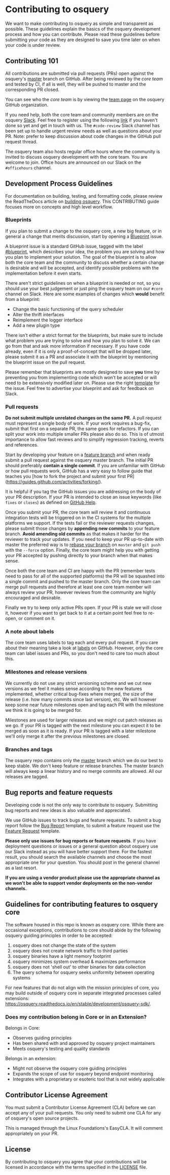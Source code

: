 # Contributing to osquery

We want to make contributing to osquery as simple and transparent as possible. These guidelines
explain the basics of the osquery development process and how you can contribute. Please read
these guidelines before submitting your code as they are designed to save you time later on when
your code is under review.

## Contributing 101

All contributions are submitted via pull requests (PRs) open against the osquery's
[master](https://github.com/osquery/osquery/tree/master) branch on
GitHub. After being reviewed by the _core team_ and tested by CI, if all
is well, they will be pushed to master and the corresponding PR closed.

You can see who the _core team_ is by viewing the [team page](https://github.com/orgs/osquery/teams)
on the osquery GitHub organization.

If you need help, both the core team and community members are on the osquery
[Slack](https://osquery.slack.com). Feel free to register using the following
[link](https://slack.osquery.io/) if you haven't done so yet and get in touch with us.
The `#code-review` Slack channel has been set up to handle urgent review needs as well as questions
about your PR. Note: prefer to keep discussion about code changes in the GitHub
pull request thread.

The osquery team also hosts regular office hours where the community is invited to discuss osquery
development with the core team. You are welcome to join. Office hours are announced on our Slack on
the `#officehours` channel.

## Development Process Guidelines

For documentation on building, testing, and formatting code, please review the ReadTheDocs article
on [building osquery](https://osquery.readthedocs.io/en/latest/development/building/).
This CONTRIBUTING guide focuses more on concepts and high level workflow.

### Blueprints

If you plan to submit a change to the osquery core, a new big feature, or in
general a change that merits discussion, start by opening a
[Blueprint](https://github.com/osquery/osquery/issues/new?template=Blueprint.md) issue.

A blueprint issue is a standard GitHub issue, tagged with the label
[#blueprint](https://github.com/osquery/osquery/labels/blueprint), which describes your idea, the
problem you are solving and how you plan to implement your solution. The goal of the blueprint is to
allow both the core team and the community to discuss whether a certain change is desirable and will
be accepted, and identify possible problems with the implementation before it even starts.

There aren't strict guidelines on when a blueprint is needed or not, so you should use your best
judgement or just ping the osquery team on our `#core` channel on Slack. Here are
some examples of changes which **would** benefit from a blueprint:

* Change the basic functioning of the query scheduler
* Alter the thrift interfaces
* Reimplement the logger interface
* Add a new plugin type

There isn't either a strict format for the blueprints, but make sure to include what problem you are
trying to solve and how you plan to solve it. We can go from that and ask more information if
necessary. If you have code already, even if it is only a proof-of-concept that will be dropped
later, please submit it as a PR and associate it with the blueprint by mentioning the blueprint
issue on the pull request.

Please remember that blueprints are mostly designed to save **you** time by preventing you from
implementing code which won't be accepted or will need to be extensively modified later on. Please
use the right [template](https://github.com/osquery/osquery/issues/new?template=Blueprint.md) for
the issue. Feel free to advertise your blueprint and ask for feedback on Slack.

### Pull requests

**Do not submit multiple unrelated changes on the same PR.** A pull request must represent a single
body of work. If your work requires a bug-fix, submit that first on a separate PR, the same goes for
refactors. If you can split your work into multiple smaller PRs please also do so. This is of utmost
importance to allow fast reviews and to simplify regression tracking, reverts and references.

Start by developing your feature on a [feature branch](https://guides.github.com/introduction/flow/) and when ready submit a pull request against the osquery master branch. The initial PR should preferably **contain a single commit**.
If you are unfamiliar with GitHub or how pull requests work, GitHub has a very easy to follow guide
that teaches you [how to fork the project and submit your first PR]
(https://guides.github.com/activities/forking/).

It is helpful if you tag the GitHub issues you are addressing on the body of your PR description. If your PR
is intended to close an issue keywords (like `fixes` or `closes`) as defined on [GitHub
Help](https://help.github.com/articles/closing-issues-using-keywords/).

Once you submit your PR, the core team will review it and continuous integration tests will be triggered on in the  CI systems for
the multiple platforms we support. If the tests fail or the reviewer requests changes, please submit
those changes by **appending new commits** to your feature branch. **Avoid amending old commits** as
that makes it harder for the reviewer to track your updates. If you need to keep your PR up-to-date
with master the preferred way is to [rebase your branch](https://help.github.com/en/articles/about-git-rebase)
on `master` and `git push` with the `--force` option. Finally, the core team might help you with getting your
PR accepted by pushing directly to your branch when that makes sense.

Once both the core team and CI are happy with the PR (remember tests need to pass for all of
the supported platforms) the PR will be squashed into a single commit and pushed to the master branch.
Only the core team can merge pull requests and therefore at least one core team member will always
review your PR, however reviews from the community are highly encouraged and desirable.

Finally we try to keep only active PRs open. If your PR is stale we will close it, however if you
want to get back to it at a certain point feel free to re-open, or comment on it.

### A note about labels

The core team uses labels to tag each and every pull request. If you care about their meaning take a
look at [labels](https://github.com/osquery/osquery/labels) on GitHub. However, only the core team
can label issues and PRs, so you don't need to care too much about this.

### Milestones and release versions

We currently do not use any strict versioning scheme and we cut new versions as we feel it makes
sense according to the new features implemented, whether critical bug-fixes where merged, the size
of the release (i.e. how many commits since last version), etc.  We will however keep some near
future milestones open and tag each PR with the milestone we think it is going to be merged for.

Milestones are used for larger releases and we might cut patch releases as we go. If your PR is
tagged with the next milestone you can expect it to be merged as soon as it is ready. If your PR is
tagged with a later milestone we'll only merge it after the previous milestones are closed.

### Branches and tags

The osquery repo contains only the [master](https://github.com/osquery/osquery/tree/master) branch
which we do our best to keep stable. We don't keep feature or release branches. The master branch
will always keep a linear history and no merge commits are allowed. All our releases are tagged.

## Bug reports and feature requests

Developing code is not the only way to contribute to osquery. Submitting bug reports and new ideas
is also valuable and appreciated.

We use GitHub issues to track bugs and feature requests. To submit a bug report follow the [Bug
Report](https://github.com/osquery/osquery/issues/new?template=Bug_Report.md) template, to submit
a feature request use the [Feature
Request](https://github.com/osquery/osquery/issues/new?template=Feature_Request.md) template.

**Please only use issues for bug reports or feature requests**. If you have deployment questions or
issues or a general question about osquery use our Slack instead as you will have better support
there. For the fastest result, you should search the available channels and choose
the most appropriate one for your question. You should post in the general channel
as a last resort.

**If you are using a vendor product please use the appropriate channel as we won't be able to support vendor
deployments on the non-vendor channels.**

## Guidelines for contributing features to osquery core

The software housed in this repo is known as osquery core. While there are occasional exceptions,
contributions to core should abide by the following osquery guiding principles in order to be
accepted:

1. osquery does not change the state of the system
2. osquery does not create network traffic to third parties
3. osquery binaries have a light memory footprint
4. osquery minimizes system overhead & maximizes performance
5. osquery does not 'shell out' to other binaries for data collection
6. The query schema for osquery seeks uniformity between operating systems

For new features that do not align with the mission principles of core, you may build outside of
osquery core in separate integrated processes called extensions:
https://osquery.readthedocs.io/en/stable/development/osquery-sdk/.

### Does my contribution belong in Core or in an Extension?

Belongs in Core:

* Observes guiding principles
* Has been shared with and approved by osquery project maintainers
* Meets osquery's testing and quality standards

Belongs in an extension:

* Might not observe the osquery core guiding principles
* Expands the scope of use for osquery beyond endpoint monitoring
* Integrates with a proprietary or esoteric tool that is not widely applicable

## Contributor License Agreement

You must submit a Contributor License Agreement (CLA) before we can
accept any of your pull requests. You only need to submit one CLA for
any of osquery's open source projects.

This is managed through the Linux Foundations's EasyCLA. It will
comment appropriately on your PR.

## License

By contributing to osquery you agree that your contributions will be licensed
in accordance with the terms specified in the [LICENSE](LICENSE) file.

